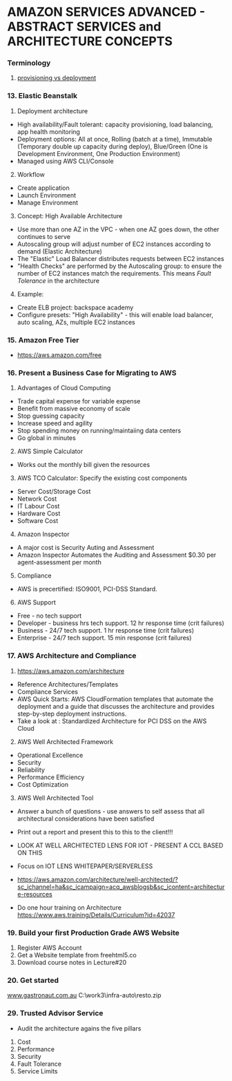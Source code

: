 # AMAZON SERVICES ADVANCED - ABSTRACT SERVICES and ARCHITECTURE CONCEPTS

### Terminology

1. [provisioning vs deployment](https://codefol.io/posts/deployment-versus-provisioning-versus-orchestration/)

### 13. Elastic Beanstalk

1. Deployment architecture

- High availability/Fault tolerant: capacity provisioning, load balancing, app health monitoring
- Deployment options: All at once, Rolling (batch at a time), Immutable (Temporary double up capacity during deploy), Blue/Green (One is Development Environment, One Production Environment)
- Managed using AWS CLI/Console

2. Workflow

- Create application
- Launch Environment
- Manage Environment

3. Concept: High Available Architecture

- Use more than one AZ in the VPC - when one AZ goes down, the other continues to serve
- Autoscaling group will adjust number of EC2 instances according to demand (Elastic Architecture)
- The "Elastic" Load Balancer distributes requests between EC2 instances
- "Health Checks" are performed by the Autoscaling group: to ensure the number of EC2 instances match the requirements. This means _Fault Tolerance_ in the architecture

4. Example:

- Create ELB project: backspace academy
- Configure presets: "High Availability" - this will enable load balancer, auto scaling, AZs, multiple EC2 instances

### 15. Amazon Free Tier

- https://aws.amazon.com/free

### 16. Present a Business Case for Migrating to AWS

1. Advantages of Cloud Computing

- Trade capital expense for variable expense
- Benefit from massive economy of scale
- Stop guessing capacity
- Increase speed and agility
- Stop spending money on running/maintaiing data centers
- Go global in minutes

2. AWS Simple Calculator

- Works out the monthly bill given the resources

3. AWS TCO Calculator: Specify the existing cost components

- Server Cost/Storage Cost
- Network Cost
- IT Labour Cost
- Hardware Cost
- Software Cost

4. Amazon Inspector

- A major cost is Security Auting and Assessment
- Amazon Inspector Automates the Auditing and Assessment \$0.30 per agent-assessment per month

5. Compliance

- AWS is precertified: ISO9001, PCI-DSS Standard.

6. AWS Support

- Free - no tech support
- Developer - business hrs tech support. 12 hr response time (crit failures)
- Business - 24/7 tech support. 1 hr response time (crit failures)
- Enterprise - 24/7 tech support. 15 min response (crit failures)

### 17. AWS Architecture and Compliance

1. https://aws.amazon.com/architecture

- Reference Architectures/Templates
- Compliance Services
- AWS Quick Starts: AWS CloudFormation templates that automate the deployment and a guide that discusses the architecture and provides step-by-step deployment instructions.
- Take a look at : Standardized Architecture for PCI DSS on the AWS Cloud

2. AWS Well Architected Framework

- Operational Excellence
- Security
- Reliability
- Performance Efficiency
- Cost Optimization

3. AWS Well Architected Tool

- Answer a bunch of questions - use answers to self assess that all architectural considerations have been satisfied
- Print out a report and present this to this to the client!!!

- LOOK AT WELL ARCHITECTED LENS FOR IOT - PRESENT A CCL BASED ON THIS
- Focus on IOT LENS WHITEPAPER/SERVERLESS
- https://aws.amazon.com/architecture/well-architected/?sc_ichannel=ha&sc_icampaign=acq_awsblogsb&sc_icontent=architecture-resources
- Do one hour training on Architecture
  https://www.aws.training/Details/Curriculum?id=42037

### 19. Build your first Production Grade AWS Website

1. Register AWS Account
2. Get a Website template from freehtml5.co
3. Download course notes in Lecture#20

### 20. Get started

www.gastronaut.com.au
C:\work3\infra-auto\resto.zip

### 29. Trusted Advisor Service

- Audit the architecture agains the five pillars

1. Cost
2. Performance
3. Security
4. Fault Tolerance
5. Service Limits
